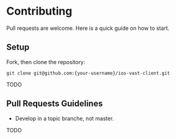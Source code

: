 # Contributing

 Pull requests are welcome. Here is a quick guide on how to start.

 ## Setup

 Fork, then clone the repository:

 ```
 git clone git@github.com:{your-username}/ios-vast-client.git
 ```

 TODO

 ## Pull Requests Guidelines

 * Develop in a topic branche, not master.
 
 TODO